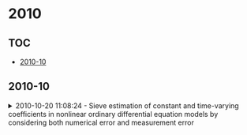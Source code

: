 # 2010

## TOC

- [2010-10](#2010-10)

## 2010-10

<details>

<summary>2010-10-20 11:08:24 - Sieve estimation of constant and time-varying coefficients in nonlinear ordinary differential equation models by considering both numerical error and measurement error</summary>

- *Hongqi Xue, Hongyu Miao, Hulin Wu*

- `1010.4162v1` - [abs](http://arxiv.org/abs/1010.4162v1) - [pdf](http://arxiv.org/pdf/1010.4162v1)

> This article considers estimation of constant and time-varying coefficients in nonlinear ordinary differential equation (ODE) models where analytic closed-form solutions are not available. The numerical solution-based nonlinear least squares (NLS) estimator is investigated in this study. A numerical algorithm such as the Runge--Kutta method is used to approximate the ODE solution. The asymptotic properties are established for the proposed estimators considering both numerical error and measurement error. The B-spline is used to approximate the time-varying coefficients, and the corresponding asymptotic theories in this case are investigated under the framework of the sieve approach. Our results show that if the maximum step size of the $p$-order numerical algorithm goes to zero at a rate faster than $n^{-1/(p\wedge4)}$, the numerical error is negligible compared to the measurement error. This result provides a theoretical guidance in selection of the step size for numerical evaluations of ODEs. Moreover, we have shown that the numerical solution-based NLS estimator and the sieve NLS estimator are strongly consistent. The sieve estimator of constant parameters is asymptotically normal with the same asymptotic co-variance as that of the case where the true ODE solution is exactly known, while the estimator of the time-varying parameter has the optimal convergence rate under some regularity conditions. The theoretical results are also developed for the case when the step size of the ODE numerical solver does not go to zero fast enough or the numerical error is comparable to the measurement error. We illustrate our approach with both simulation studies and clinical data on HIV viral dynamics.

</details>

